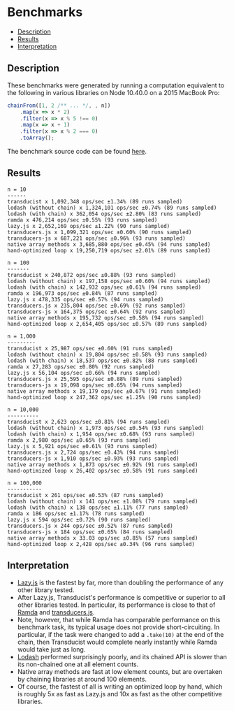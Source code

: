 # Benchmarks

<!-- toc -->

-   [Description](#description)
-   [Results](#results)
-   [Interpretation](#interpretation)

<!-- tocstop -->

## Description

These benchmarks were generated by running a computation equivalent to the
following in various libraries on Node 10.40.0 on a 2015 MacBook Pro:

```ts
chainFrom([1, 2 /** ... */, , n])
    .map(x => x * 2)
    .filter(x => x % 5 !== 0)
    .map(x => x + 1)
    .filter(x => x % 2 === 0)
    .toArray();
```

The benchmark source code can be found
[here](https://github.com/dphilipson/transducist-benchmarks/blob/master/src/index.ts).

## Results

```
n = 10
------
transducist x 1,092,348 ops/sec ±1.34% (89 runs sampled)
lodash (without chain) x 1,324,101 ops/sec ±0.74% (89 runs sampled)
lodash (with chain) x 362,054 ops/sec ±2.80% (83 runs sampled)
ramda x 476,214 ops/sec ±0.55% (93 runs sampled)
lazy.js x 2,652,169 ops/sec ±1.22% (90 runs sampled)
transducers.js x 1,099,321 ops/sec ±0.60% (90 runs sampled)
transducers-js x 687,221 ops/sec ±0.96% (93 runs sampled)
native array methods x 3,685,880 ops/sec ±0.45% (94 runs sampled)
hand-optimized loop x 19,250,719 ops/sec ±2.01% (89 runs sampled)

n = 100
-------
transducist x 240,872 ops/sec ±0.88% (93 runs sampled)
lodash (without chain) x 197,158 ops/sec ±0.60% (94 runs sampled)
lodash (with chain) x 142,932 ops/sec ±0.61% (94 runs sampled)
ramda x 196,973 ops/sec ±0.84% (87 runs sampled)
lazy.js x 478,335 ops/sec ±0.57% (94 runs sampled)
transducers.js x 235,804 ops/sec ±0.69% (92 runs sampled)
transducers-js x 164,375 ops/sec ±0.64% (92 runs sampled)
native array methods x 195,732 ops/sec ±0.58% (94 runs sampled)
hand-optimized loop x 2,654,405 ops/sec ±0.57% (89 runs sampled)

n = 1,000
---------
transducist x 25,987 ops/sec ±0.60% (91 runs sampled)
lodash (without chain) x 19,804 ops/sec ±0.58% (93 runs sampled)
lodash (with chain) x 18,537 ops/sec ±0.82% (88 runs sampled)
ramda x 27,283 ops/sec ±0.80% (92 runs sampled)
lazy.js x 56,104 ops/sec ±0.66% (94 runs sampled)
transducers.js x 25,595 ops/sec ±0.88% (89 runs sampled)
transducers-js x 19,098 ops/sec ±0.65% (94 runs sampled)
native array methods x 19,179 ops/sec ±0.67% (91 runs sampled)
hand-optimized loop x 247,362 ops/sec ±1.25% (90 runs sampled)

n = 10,000
----------
transducist x 2,623 ops/sec ±0.81% (94 runs sampled)
lodash (without chain) x 1,973 ops/sec ±0.54% (93 runs sampled)
lodash (with chain) x 1,954 ops/sec ±0.68% (93 runs sampled)
ramda x 2,980 ops/sec ±0.65% (93 runs sampled)
lazy.js x 5,921 ops/sec ±0.61% (93 runs sampled)
transducers.js x 2,724 ops/sec ±0.43% (94 runs sampled)
transducers-js x 1,910 ops/sec ±0.93% (93 runs sampled)
native array methods x 1,873 ops/sec ±0.92% (91 runs sampled)
hand-optimized loop x 26,402 ops/sec ±0.58% (91 runs sampled)

n = 100,000
-----------
transducist x 261 ops/sec ±0.53% (87 runs sampled)
lodash (without chain) x 141 ops/sec ±1.08% (79 runs sampled)
lodash (with chain) x 138 ops/sec ±1.11% (77 runs sampled)
ramda x 186 ops/sec ±1.17% (78 runs sampled)
lazy.js x 594 ops/sec ±0.72% (90 runs sampled)
transducers.js x 244 ops/sec ±0.52% (87 runs sampled)
transducers-js x 184 ops/sec ±0.65% (84 runs sampled)
native array methods x 33.03 ops/sec ±0.85% (57 runs sampled)
hand-optimized loop x 2,428 ops/sec ±0.34% (96 runs sampled)
```

## Interpretation

-   [Lazy.js](http://danieltao.com/lazy.js/) is the fastest by far, more than
    doubling the performance of any other library tested.
-   After Lazy.js, Transducist's performance is competitive or superior to all
    other libraries tested. In particular, its performance is close to that of
    [Ramda](https://ramdajs.com/) and
    [transducers.js](https://github.com/jlongster/transducers.js/).
-   Note, however, that while Ramda has comparable performance on this benchmark
    task, its typical usage does not provide short-circuiting. In particular, if
    the task were changed to add a `.take(10)` at the end of the chain, then
    Transducist would complete nearly instantly while Ramda would take just as
    long.
-   [Lodash](https://lodash.com/) performed surprisingly poorly, and its chained
    API is slower than its non-chained one at all element counts.
-   Native array methods are fast at low element counts, but are overtaken by
    chaining libraries at around 100 elements.
-   Of course, the fastest of all is writing an optimized loop by hand, which is
    roughly 5x as fast as Lazy.js and 10x as fast as the other competitive
    libraries.
